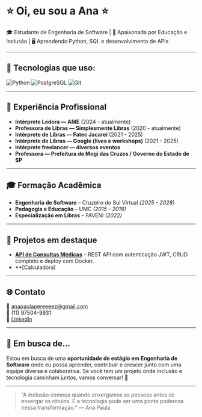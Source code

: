 # ⭐ Oi, eu sou a Ana ⭐

🎓 Estudante de Engenharia de Software | 🤝 Apaixonada por Educação e Inclusão | 🖥️ Aprendendo Python, SQL e desenvolvimento de APIs

---

## 🧠 Tecnologias que uso:
![Python](https://img.shields.io/badge/Python-3776AB?style=for-the-badge&logo=python&logoColor=white)
![PostgreSQL](https://img.shields.io/badge/PostgreSQL-336791?style=for-the-badge&logo=postgresql&logoColor=white)
![Git](https://img.shields.io/badge/Git-F05032?style=for-the-badge&logo=git&logoColor=white)

---

## 💼 Experiência Profissional

- **Intérprete Ledora — AME** (2024 - atualmente)  
- **Professora de Libras — Simplesmente Libras** (2020 - atualmente)  
- **Intérprete de Libras — Fatec Jacareí** (2021 - 2025)  
- **Intérprete de Libras — Google (lives e workshops)** (2021 - 2025)  
- **Intérprete freelancer — diversos eventos**  
- **Professora — Prefeitura de Mogi das Cruzes / Governo do Estado de SP**  

---

## 🎓 Formação Acadêmica

- **Engenharia de Software** – Cruzeiro do Sul Virtual *(2025 - 2028)*  
- **Pedagogia e Educação** – UMC *(2015 - 2018)*  
- **Especialização em Libras** – FAVENI *(2022)*  

---

## 🌟 Projetos em destaque
- **[API de Consultas Médicas](https://github.com/seuusuario/api-consultas)** – REST API com autenticação JWT, CRUD completo e deploy com Docker.
- **[Calculadora] 
---

## 🌐 Contato

📧 anapaulapereeeez@gmail.com  
📱 (11) 97504-9931  
🔗 [LinkedIn](https://www.linkedin.com/in/ana-paula-perez-palandi-437844202)

---

## 🤝 Em busca de...

Estou em busca de uma **oportunidade de estágio em Engenharia de Software** onde eu possa aprender, contribuir e crescer junto com uma equipe diversa e colaborativa. Se você tem um projeto onde inclusão e tecnologia caminham juntos, vamos conversar! 💬

---

> “A inclusão começa quando enxergamos as pessoas antes de enxergar os rótulos. E a tecnologia pode ser uma ponte poderosa nessa transformação.” — Ana Paula
